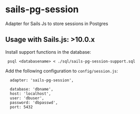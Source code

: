 sails-pg-session
===============

Adapter for Sails Js to store sessions in Postgres


Usage with Sails.js: >10.0.x
----------------------------
Install support functions in the database:

  ```
   psql <databasename> < ./sql/sails-pg-session-support.sql
  ```
Add the following configuration to `config/session.js`:
```
  adapter: 'sails-pg-session',

  database: 'dbname',
  host: 'localhost',
  user: 'dbuser',
  password: 'dbpasswd',
  port: 5432
```